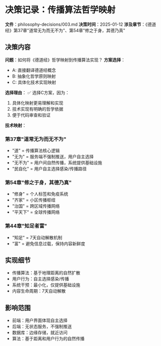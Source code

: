 # 决策记录：传播算法哲学映射
**文件**：philosophy-decisions/003.md
**决策时间**：2025-01-12
**涉及章节**：《德道经》第37章"道常无为而无不为"、第54章"修之于身，其德乃真"

## 决策内容
**问题**：如何将《德道经》哲学映射到传播算法实现？
**方案选择**：
- A: 直接翻译德道经概念
- B: 抽象化哲学原则映射
- C: 具体化技术实现映射

**选择理由**：
✅ 选择C方案，因为：
1. 具体化映射更易理解和实现
2. 技术实现有明确的哲学依据
3. 便于代码审查和验证

**技术映射**：

### 第37章"道常无为而无不为"
- "道" = 传播算法核心逻辑
- "无为" = 服务端不强制推送，用户自主选择
- "无不为" = 用户间自然传播，系统提供基础设施
- "民自化" = 用户自主选择感染/传播路径

### 第54章"修之于身，其德乃真"
- "修身" = 个人标签和免疫系统
- "齐家" = 小区传播枢纽
- "治国" = 跨区域传播网络
- "平天下" = 全球传播网络

### 第44章"知足者富"
- "知足" = 7天自动解散机制
- "富" = 避免信息过载，保持内容新鲜度

## 实现细节
- 传播算法：基于地理距离的自然扩散
- 用户行为：自主选择感染/传播
- 系统干预：最小化，仅提供基础设施
- 内容生命周期：7天自动解散

## 影响范围
- 前端：用户界面体现自主选择
- 后端：无状态服务，不强制推送
- 数据库：边缘存储，就近访问
- 算法：基于距离和用户行为的自然传播
